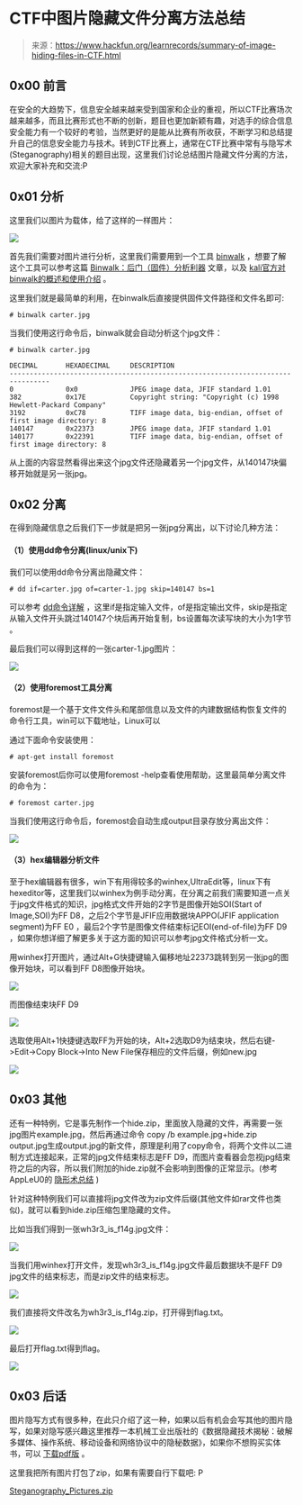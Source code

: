 # CTF中图片隐藏文件分离方法总结

> 来源：https://www.hackfun.org/learnrecords/summary-of-image-hiding-files-in-CTF.html

## 0x00 前言

在安全的大趋势下，信息安全越来越来受到国家和企业的重视，所以CTF比赛场次越来越多，而且比赛形式也不断的创新，题目也更加新颖有趣，对选手的综合信息安全能力有一个较好的考验，当然更好的是能从比赛有所收获，不断学习和总结提升自己的信息安全能力与技术。转到CTF比赛上，通常在CTF比赛中常有与隐写术(Steganography)相关的题目出现，这里我们讨论总结图片隐藏文件分离的方法，欢迎大家补充和交流:P

## 0x01 分析

这里我们以图片为载体，给了这样的一样图片：

![](http://img0.tuicool.com/QVVreiR.jpg!web)

首先我们需要对图片进行分析，这里我们需要用到一个工具 [binwalk](https://github.com/devttys0/binwalk) ，想要了解这个工具可以参考这篇 [Binwalk：后门（固件）分析利器](http://www.freebuf.com/sectool/15266.html) 文章，以及 [kali官方对binwalk的概述和使用介绍](http://tools.kali.org/forensics/binwalk) 。

这里我们就是最简单的利用，在binwalk后直接提供固件文件路径和文件名即可:

```
# binwalk carter.jpg
```

当我们使用这行命令后，binwalk就会自动分析这个jpg文件：

```
# binwalk carter.jpg

DECIMAL       HEXADECIMAL     DESCRIPTION
--------------------------------------------------------------------------------
0             0x0             JPEG image data, JFIF standard 1.01
382           0x17E           Copyright string: "Copyright (c) 1998 Hewlett-Packard Company"
3192          0xC78           TIFF image data, big-endian, offset of first image directory: 8
140147        0x22373         JPEG image data, JFIF standard 1.01
140177        0x22391         TIFF image data, big-endian, offset of first image directory: 8
```

从上面的内容显然看得出来这个jpg文件还隐藏着另一个jpg文件，从140147块偏移开始就是另一张jpg。

## 0x02 分离

在得到隐藏信息之后我们下一步就是把另一张jpg分离出，以下讨论几种方法：

#### （1）使用dd命令分离(linux/unix下)

我们可以使用dd命令分离出隐藏文件：

```
# dd if=carter.jpg of=carter-1.jpg skip=140147 bs=1
```

可以参考 [dd命令详解](http://www.cnblogs.com/qq78292959/archive/2012/02/23/2364760.html) ，这里if是指定输入文件，of是指定输出文件，skip是指定从输入文件开头跳过140147个块后再开始复制，bs设置每次读写块的大小为1字节 。

最后我们可以得到这样的一张carter-1.jpg图片：

![](http://img0.tuicool.com/maqeiyb.jpg!web)

#### （2）使用foremost工具分离

foremost是一个基于文件文件头和尾部信息以及文件的内建数据结构恢复文件的命令行工具，win可以下载地址，Linux可以

通过下面命令安装使用：

```
# apt-get install foremost
```

安装foremost后你可以使用foremost -help查看使用帮助，这里最简单分离文件的命令为：

```
# foremost carter.jpg
```

当我们使用这行命令后，foremost会自动生成output目录存放分离出文件：

![](http://img2.tuicool.com/73Ub2iF.png!web)

#### （3）hex编辑器分析文件

至于hex编辑器有很多，win下有用得较多的winhex,UltraEdit等，linux下有hexeditor等，这里我们以winhex为例手动分离，在分离之前我们需要知道一点关于jpg文件格式的知识，jpg格式文件开始的2字节是图像开始SOI(Start of Image,SOI)为FF D8，之后2个字节是JFIF应用数据块APPO(JFIF application segment)为FF E0 ，最后2个字节是图像文件结束标记EOI(end-of-file)为FF D9 ，如果你想详细了解更多关于这方面的知识可以参考jpg文件格式分析一文。

用winhex打开图片，通过Alt+G快捷键输入偏移地址22373跳转到另一张jpg的图像开始块，可以看到FF D8图像开始块。

![](http://img2.tuicool.com/QFjmuqr.png!web)

而图像结束块FF D9

![](http://img0.tuicool.com/aqmqe2z.png!web)

选取使用Alt+1快捷键选取FF为开始的块，Alt+2选取D9为结束块，然后右键-&gt;Edit-&gt;Copy Block-&gt;Into New File保存相应的文件后缀，例如new.jpg

![](http://img1.tuicool.com/IvYJVbB.png!web)

## 0x03 其他

还有一种特例，它是事先制作一个hide.zip，里面放入隐藏的文件，再需要一张jpg图片example.jpg，然后再通过命令 copy /b example.jpg+hide.zip output.jpg生成output.jpg的新文件，原理是利用了copy命令，将两个文件以二进制方式连接起来，正常的jpg文件结束标志是FF D9，而图片查看器会忽视jpg结束符之后的内容，所以我们附加的hide.zip就不会影响到图像的正常显示。(参考AppLeU0的 [隐形术总结](http://drops.wooyun.org/tips/4862) )

针对这种特例我们可以直接将jpg文件改为zip文件后缀(其他文件如rar文件也类似)，就可以看到hide.zip压缩包里隐藏的文件。

比如当我们得到一张wh3r3_is_f14g.jpg文件：

![](http://img2.tuicool.com/byqU7nY.jpg!web)

当我们用winhex打开文件，发现wh3r3_is_f14g.jpg文件最后数据块不是FF D9 jpg文件的结束标志，而是zip文件的结束标志。

![](http://img2.tuicool.com/IBbuY3N.png!web)

我们直接将文件改名为wh3r3_is_f14g.zip，打开得到flag.txt。

![](http://img2.tuicool.com/Vj2aQrE.png!web)

最后打开flag.txt得到flag。

![](http://img0.tuicool.com/ZjIJrqZ.jpg!web)

## 0x03 后话

图片隐写方式有很多种，在此只介绍了这一种，如果以后有机会会写其他的图片隐写，如果对隐写感兴趣这里推荐一本机械工业出版社的《数据隐藏技术揭秘：破解多媒体、操作系统、移动设备和网络协议中的隐秘数据》，如果你不想购买实体书，可以 [下载pdf版](http://www.jb51.net/books/434273.html) 。

这里我把所有图片打包了zip，如果有需要自行下载吧: P

[Steganography_Pictures.zip](https://www.hackfun.org/usr/uploads/2016/07/3701056190.zip)